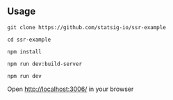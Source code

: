 ## Usage

`git clone https://github.com/statsig-io/ssr-example`

`cd ssr-example`

`npm install`

`npm run dev:build-server`

`npm run dev`

Open [http://localhost:3006/](http://localhost:3006) in your browser
